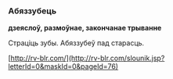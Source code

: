 ### Абяззубець
**дзеяслоў, размоўнае, закончанае трыванне**

Страціць зубы. Абяззубеў пад старасць.

<a rel="author">[http://rv-blr.com/](http://rv-blr.com/slounik.jsp?letterId=0&maskId=0&pageId=76)</a>

